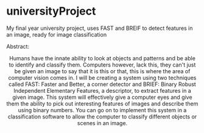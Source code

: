 # universityProject
My final year university project, uses FAST and BREIF to detect features in an image, ready for image classification

Abstract:
<p align="center">
Humans have the innate ability to look at objects and patterns and be able to identify and classify them. Computers however, lack this, they can't just be given an image to say that it is this or that, this is where the area of computer vision comes in. I will be creating a system using two techniques called FAST: Faster and Better, a corner detector and BRIEF: Binary Robust Independent Elementary Features, a descriptor, to extract features in a given image. This system will effectively give a computer eyes and give them the ability to pick out interesting features of images and describe them using binary numbers. You can go on to implement this system in a classification software to allow the computer to classify different objects or scenes in an image.
</p>
